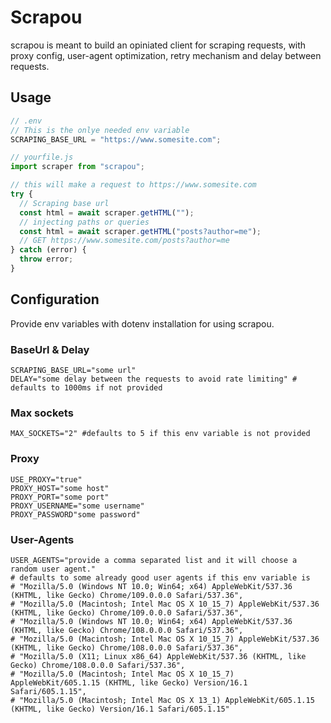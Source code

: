 # Scrapou

scrapou is meant to build an opiniated client for scraping requests, with proxy config, user-agent optimization, retry mechanism and delay between requests.

## Usage

```javascript
// .env
// This is the onlye needed env variable
SCRAPING_BASE_URL = "https://www.somesite.com";

// yourfile.js
import scraper from "scrapou";

// this will make a request to https://www.somesite.com
try {
  // Scraping base url
  const html = await scraper.getHTML("");
  // injecting paths or queries
  const html = await scraper.getHTML("posts?author=me");
  // GET https://www.somesite.com/posts?author=me
} catch (error) {
  throw error;
}
```

## Configuration

Provide env variables with dotenv installation for using scrapou.

### BaseUrl & Delay

```plain
SCRAPING_BASE_URL="some url"
DELAY="some delay between the requests to avoid rate limiting" # defaults to 1000ms if not provided
```

### Max sockets

```plain
MAX_SOCKETS="2" #defaults to 5 if this env variable is not provided
```

### Proxy

```plain
USE_PROXY="true"
PROXY_HOST="some host"
PROXY_PORT="some port"
PROXY_USERNAME="some username"
PROXY_PASSWORD"some password"
```

### User-Agents

```plain
USER_AGENTS="provide a comma separated list and it will choose a random user agent."
# defaults to some already good user agents if this env variable is
# "Mozilla/5.0 (Windows NT 10.0; Win64; x64) AppleWebKit/537.36 (KHTML, like Gecko) Chrome/109.0.0.0 Safari/537.36",
# "Mozilla/5.0 (Macintosh; Intel Mac OS X 10_15_7) AppleWebKit/537.36 (KHTML, like Gecko) Chrome/109.0.0.0 Safari/537.36",
# "Mozilla/5.0 (Windows NT 10.0; Win64; x64) AppleWebKit/537.36 (KHTML, like Gecko) Chrome/108.0.0.0 Safari/537.36",
# "Mozilla/5.0 (Macintosh; Intel Mac OS X 10_15_7) AppleWebKit/537.36 (KHTML, like Gecko) Chrome/108.0.0.0 Safari/537.36",
# "Mozilla/5.0 (X11; Linux x86_64) AppleWebKit/537.36 (KHTML, like Gecko) Chrome/108.0.0.0 Safari/537.36",
# "Mozilla/5.0 (Macintosh; Intel Mac OS X 10_15_7) AppleWebKit/605.1.15 (KHTML, like Gecko) Version/16.1 Safari/605.1.15",
# "Mozilla/5.0 (Macintosh; Intel Mac OS X 13_1) AppleWebKit/605.1.15 (KHTML, like Gecko) Version/16.1 Safari/605.1.15"
```
